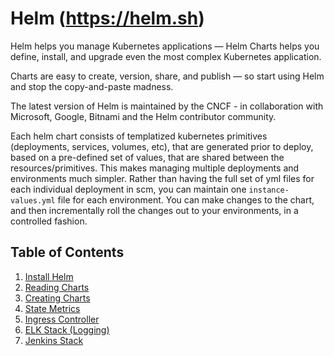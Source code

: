 # Helm (https://helm.sh)

Helm helps you manage Kubernetes applications — Helm Charts helps you define, install, and upgrade even the most complex Kubernetes application.

Charts are easy to create, version, share, and publish — so start using Helm and stop the copy-and-paste madness.

The latest version of Helm is maintained by the CNCF - in collaboration with Microsoft, Google, Bitnami and the Helm contributor community.

Each helm chart consists of templatized kubernetes primitives (deployments, services, volumes, etc), that are generated prior to deploy, based on a pre-defined set of values, that are shared between the resources/primitives. This makes managing multiple deployments and environments much simpler. Rather than having the full set of yml files for each individual deployment in scm, you can maintain one `instance-values.yml` file for each environment. You can make changes to the chart, and then incrementally roll the changes out to your environments, in a controlled fashion.

## Table of Contents

1. [Install Helm](01_install_helm.md)
2. [Reading Charts](02_reading_charts.md)
3. [Creating Charts](03_creating_charts.md)
4. [State Metrics](https://github.com/helm/charts/tree/master/stable/kube-state-metrics)
5. [Ingress Controller](https://github.com/helm/charts/tree/master/stable/nginx-ingress)
6. [ELK Stack (Logging)](https://github.com/helm/charts/tree/master/stable/fluentd-elasticsearch)
7. [Jenkins Stack](https://github.com/helm/charts/tree/master/stable/jenkins)